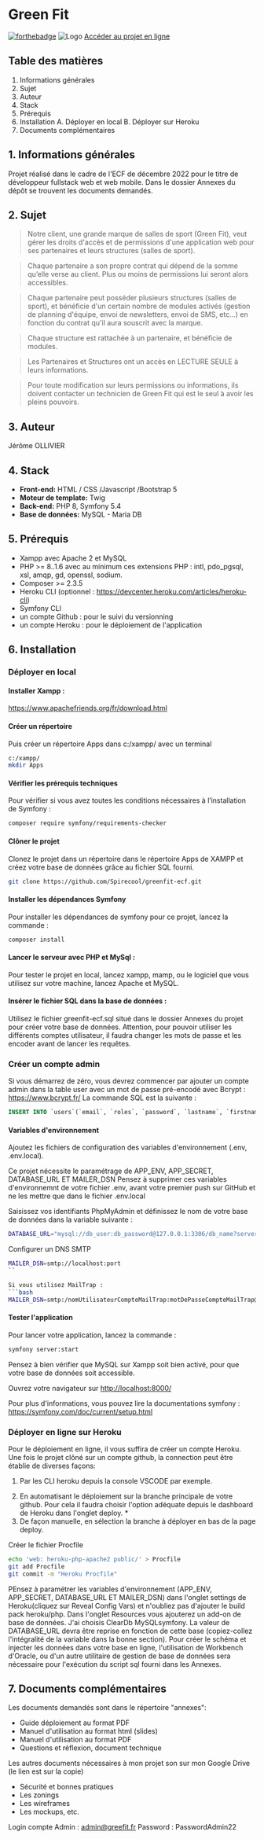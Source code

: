 # Green Fit
[![forthebadge](http://forthebadge.com/images/badges/built-with-love.svg)](http://forthebadge.com) 
![Logo](https://greenfit-ecf.herokuapp.com/images/logo.png)
[Accéder au projet en ligne](https://greenfit-ecf.herokuapp.com/)


## Table des matières

1. Informations générales
2. Sujet
3. Auteur
4. Stack
5. Prérequis
6. Installation
    A. Déployer en local
    B. Déployer sur Heroku
7. Documents complémentaires

## 1. Informations générales

Projet réalisé dans le cadre de l'ECF de décembre 2022 pour le titre de développeur fullstack web et web mobile.
Dans le dossier Annexes du dépôt se trouvent les documents demandés.


## 2. Sujet

> Notre client, une grande marque de salles de sport (Green Fit), veut gérer les droits d'accès et de permissions d'une application web pour ses partenaires et leurs structures (salles de sport).

> Chaque partenaire a son propre contrat qui dépend de la somme qu’elle verse au client. Plus ou moins de permissions lui seront alors accessibles.

> Chaque partenaire peut posséder plusieurs structures (salles de sport), et bénéficie d'un certain nombre de modules activés (gestion de planning d'équipe, envoi de newsletters, envoi de SMS, etc...) en fonction du contrat qu'il aura souscrit avec la marque.

> Chaque structure est rattachée à un partenaire, et bénéficie de modules.

> Les Partenaires et Structures ont un accès en LECTURE SEULE à leurs informations.

> Pour toute modification sur leurs permissions ou informations, ils doivent contacter un technicien de Green Fit qui est le seul à avoir les pleins pouvoirs.

## 3. Auteur

Jérôme OLLIVIER 


## 4. Stack

- **Front-end:** HTML / CSS /Javascript /Bootstrap 5
- **Moteur de template:** Twig
- **Back-end:** PHP 8, Symfony 5.4
- **Base de données:** MySQL - Maria DB

## 5. Prérequis 

- Xampp avec Apache 2 et MySQL
- PHP >= 8..1.6 avec au minimum ces extensions PHP : intl, pdo_pgsql, xsl, amqp, gd, openssl, sodium.
- Composer >= 2.3.5
- Heroku CLI (optionnel : https://devcenter.heroku.com/articles/heroku-cli)
- Symfony CLI
- un compte Github : pour le suivi du versionning
- un compte Heroku : pour le déploiement de l'application


## 6. Installation 

<!-- ### Installer en local

Pour vérifier si vous avez toutes les conditions nécessaires à l’installation de Symfony :

```bash
composer require symfony/requirements-checker
```

Utiliser git clone pour clôner le dépôt :

```bash
git clone https://github.com/Spirecool/greenfit-ecf.git
```


Se placer dans le dossier d'installation
```bash
cd greenfit-ecf
```

Dupliquer le fichier .env en .env.local :

```bash
cp .env .env.local
```

Effectuer l'installation des dépendances
```bash
composer install
```

Création de la base de données
```bash
php bin/console doctrine:database:create
```

Création des tables avec l'aide des migrations
```bash
php bin/console doctrine:migrations:migrate
```

Se connecter à mySQL en ligne de commande : 
```bash
mysql -u root -p 
```

Se connecter à la base greenfit-ecf :
```bash
USE greenfit-ecf;
```

Saisir les lignes du fichier greenfit-bdd.sql ( repertoire Annexes ) pour alimenter les differentes tables
Sortir de la console MySQL

Et lancer l'application en local avec :
```bash
symfony serve
``` -->


### Déployer en local



#### Installer Xampp :
https://www.apachefriends.org/fr/download.html

#### Créer un répertoire
Puis créer un répertoire Apps dans c:/xampp/ avec un terminal
```bash
c:/xampp/
mkdir Apps
```

#### Vérifier les prérequis techniques
Pour vérifier si vous avez toutes les conditions nécessaires à l’installation de Symfony :
```bash
composer require symfony/requirements-checker
```

#### Clôner le projet
Clonez le projet dans un répertoire dans le répertoire Apps de XAMPP et créez votre base de données grâce au fichier SQL fourni. 
```bash
git clone https://github.com/Spirecool/greenfit-ecf.git
```

#### Installer les dépendances Symfony

Pour installer les dépendances de symfony pour ce projet, lancez la commande :
```bash
composer install
```

#### Lancer le serveur avec PHP et MySql  :

Pour tester le projet en local, lancez xampp, mamp, ou le logiciel que vous utilisez sur votre machine, lancez Apache et MySQL.

#### Insérer le fichier SQL dans la base de données :

Utilisez le fichier greenfit-ecf.sql situé dans le dossier Annexes du projet pour créer votre base de données. Attention, pour pouvoir utiliser les différents comptes utilisateur, il faudra changer les mots de passe et les encoder avant de lancer les requêtes.

<!-- Ou bien : 

Créez la base de données avec le terminal du projet

```bash
$ php bin/console doctrine:database:create
```

Exécutez les migrations
```bash
$ php bin/console doctrine:migrations:migrate
``` -->


### Créer un compte admin

Si vous démarrez de zéro, vous devrez commencer par ajouter un compte admin dans la table user avec un mot de passe pré-encodé avec Bcrypt : https://www.bcrypt.fr/ La commande SQL est la suivante :
```sql
INSERT INTO `users`(`email`, `roles`, `password`, `lastname`, `firstname`, `address`, `zipcode`, `city`, `roles_users_id`) VALUES ('votre email','[\"ROLE_ADMIN"\]','mot de passe encrypté','votre nom de famille','votre prénom','votre adresse','votre code postal','votre ville','1')
```

#### Variables d'environnement

Ajoutez les fichiers de configuration des variables d'environnement (.env, .env.local).

Ce projet nécessite le paramétrage de APP_ENV, APP_SECRET, DATABASE_URL ET MAILER_DSN
Pensez à supprimer ces variables d'environnemnt de votre fichier .env, avant votre premier push sur GitHub et ne les mettre que dans le fichier .env.local

Saisissez vos identifiants PhpMyAdmin et définissez le nom de votre base de données dans la variable suivante :
```bash
DATABASE_URL="mysql://db_user:db_password@127.0.0.1:3306/db_name?serverVersion=5.7"
```

Configurer un DNS SMTP 
```bash
MAILER_DSN=smtp://localhost:port
``

Si vous utilisez MailTrap : 
```bash
MAILER_DSN=smtp:/nomUtilisateurCompteMailTrap:motDePasseCompteMailTrap@smtp.mailtrap.io:2525?encryption=tls&auth_mode=login
```

#### Tester l'application

Pour lancer votre application, lancez la commande :
```bash
symfony server:start
```

Pensez à bien vérifier que MySQL sur Xampp soit bien activé, pour que votre base de données soit accessible.

Ouvrez votre navigateur sur <http://localhost:8000/>

Pour plus d'informations, vous pouvez lire la documentations symfony :
<https://symfony.com/doc/current/setup.html>


### Déployer en ligne sur Heroku

Pour le déploiement en ligne, il vous suffira de créer un compte Heroku. Une fois le projet clôné sur un compte github, la connection peut être établie de diverses façons:

1. Par les CLI heroku depuis la console VSCODE par exemple.
<!-- Après avoir installé Heroku CLI, depuis le terminal du projet, connectez-vous à Heroku :

```bash
heroku login
```

Créez un nouveau projet sur Heroku :

```bash
heroku create nom-du-projet
```
Puis relier l'application web à votre dépôt Heroku : 

Ajoutez une base de données à votre projet sur Heroku, en installant un add-on. Vous pouvez prendre ClearDB MySQL qui est gratuit. 

Définisez les variables d'environnement sur Heroku :

Depuis le terminal du projet :

```bash
heroku create nom-du-projet
``````

Configurez l'environnement en environnement de production en reprenant les informations de votre base de données locale

```bash
heroku config:set DATABASE_URL="mysql://..."
```
Enfin, définissez les variables suivantes

```bash
APP_ENV=prod
APP_SECRET=
MAILER_DSN=
MESSENGER_TRANSPORT_DSN
KEY
```

Deployez l'application :
Exécutez les commandes suivantes :

```bash
heroku config:set DATABASE_URL="mysql://..."
```

En cas d'erreur, verifiez les logs avec la commande : 

```bash
heroku logs --tail
``` -->

2. En automatisant le déploiement sur la branche principale de votre github. Pour cela il faudra choisir l'option adéquate depuis le dashboard de Heroku dans l'onglet deploy. *
3. De façon manuelle, en sélection la branche à déployer en bas de la page deploy. 

Créer le fichier Procfile 

```bash
echo 'web: heroku-php-apache2 public/' > Procfile
git add Procfile
git commit -m "Heroku Procfile"
```

PEnsez à paramétrer les variables d'environnement (APP_ENV, APP_SECRET, DATABASE_URL ET MAILER_DSN) dans l'onglet settings de Heroku(cliquez sur Reveal Config Vars) et n'oubliez pas d'ajouter le build pack heroku/php. Dans l'onglet Resources vous ajouterez un add-on de base de données. J'ai choisis ClearDb MySQLsymfony. La valeur de DATABASE_URL devra être reprise en fonction de cette base (copiez-collez l'intégralité de la variable dans la bonne section). Pour créer le schéma et injecter les données dans votre base en ligne, l'utilisation de Workbench d'Oracle, ou d'un autre utilitaire de gestion de base de données sera nécessaire pour l'exécution du script sql fourni dans les Annexes.

## 7. Documents complémentaires

Les documents demandés sont dans le répertoire "annexes":
- Guide déploiement au format PDF
- Manuel d'utilisation au format html (slides)
- Manuel d'utilisation au format PDF
- Questions et réflexion, document technique

Les autres documents nécessaires à mon projet son sur mon Google Drive (le lien est sur la copie)
- Sécurité et bonnes pratiques
- Les zonings
- Les wireframes
- Les mockups, etc.

Login compte Admin : admin@greefit.fr
Password : PasswordAdmin22
